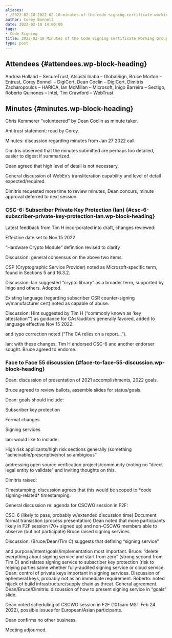 ```yaml
---
aliases:
- /2022-02-10-2022-02-10-minutes-of-the-code-signing-certificate-working-group/
author: Corey Bonnell
date: 2022-02-10 14:00:00
tags:
- Code Signing
title: 2022-02-10 Minutes of the Code Signing Certificate Working Group
type: post
---
```


## Attendees {#attendees.wp-block-heading}

Andrea Holland – SecureTrust, Atsushi Inaba – GlobalSign, Bruce Morton – Entrust, Corey Bonnell – DigiCert, Dean Coclin – DigiCert, Dimitris Zacharopoulos – HARICA, Ian McMillan – Microsoft, Inigo Barreira – Sectigo, Roberto Quinones – Intel, Tim Crawford – WebTrust

## Minutes {#minutes.wp-block-heading}

Chris Kemmerer “volunteered” by Dean Coclin as minute taker.

Antitrust statement: read by Corey.

Minutes: discussion regarding minutes from Jan 27 2022 call:

Dimitris observed that the minutes submitted are perhaps too detailed, easier to digest if summarized.

Dean agreed that high level of detail is not necessary.

General discussion of WebEx’s transliteration capability and level of detail expected/required.

Dimitris requested more time to review minutes, Dean concurs, minute approval deferred to next session.

### CSC-6: Subscriber Private Key Protection (Ian) {#csc-6-subscriber-private-key-protection-ian.wp-block-heading}

Latest feedback from Tim H incorporated into draft, changes reviewed:

Effective date set to Nov 15 2022

“Hardware Crypto Module” definition revised to clarify

Discussion: general consensus on the above two items.

CSP (Cryptographic Service Provider) noted as Microsoft-specific term, found in Sections 5 and 16.3.2.

Discussion: Ian suggested “crypto library” as a broader term, supported by Inigo and others. Adopted.

Existing language (regarding subscriber CSR counter-signing w/manufacturer cert) noted as capable of abuse.

Discussion: Hint suggested by Tim H (“commonly known as ‘key attestation'”) as guidance for CAs/auditors generally favored, added to language effective Nov 15 2022.

and typo correction noted (“The CA relies on a report…”).

Ian: with these changes, Tim H endorsed CSC-6 and another endorser sought. Bruce agreed to endorse.

### Face to Face 55 discussion {#face-to-face-55-discussion.wp-block-heading}

Dean: discussion of presentation of 2021 accomplishments, 2022 goals.

Bruce agreed to review ballots, assemble slides for status/goals.

Dean: goals should include:

Subscriber key protection

Format changes

Signing services

Ian: would like to include:

High risk applicants/high risk sections generally (something “acheivable/prescriptive/not so ambigious”

addressing open source verification projects/community (noting no “direct legal entity to validate” and inviting thoughts on this.

Dimitris raised:

Timestamping, discussion agrees that this would be scoped to \*code signing-related\* timestamping.

General discussion re: agenda for CSCWG session in F2F:

CSC-6 (likely to pass, probably w/extended discussion time) Document format transistion (process presentation) Dean noted that more participants likely in F2F session (70+ signed up) and non-CSCWG members able to observe (but not participate) Bruce raised signing services

Discussion: (Bruce/Dean/Tim C) suggests that defining “signing service”

and purpose/intent/goals/implementation most important. Bruce: “delete everything about signing service and start from zero” (strong second from Tim C) and relates signing service to subscriber key protection (risk to relying parties same whether fully-audited signing service or cloud service. Dean: control of private keys important in signing services. Discussion of ephemeral keys, probably not as an immediate requirement. Roberto: noted hijack of build infrastructure/supply chain as threat. General agreement. Dean/Bruce/Dimitris: discussion of how to present signing service in “goals” slide.

Dean noted scheduling of CSCWG session in F2F (1015am MST Feb 24 2022), possible issues for European/Asian participants.

Dean confirms no other business.

Meeting adjourned.